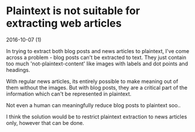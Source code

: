 # Plaintext is not suitable for extracting web articles
2016-10-07 (1)

In trying to extract both blog posts and news articles to plaintext,
I've come across a problem - blog posts can't be extracted to text.
They just contain too much 'not-plaintext-content' like images with
labels and dot points and headings.

With regular news articles, its entirely possible to make meaning
out of them without the images. But with blog posts, they are a critical
part of the information which can't be represented in plaintext.

Not even a human can meaningfully reduce blog posts to plaintext soo..

I think the solution would be to restrict plaintext extraction to news
articles only, however that can be done.